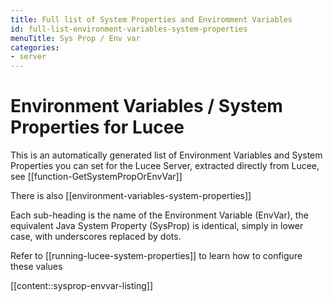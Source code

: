 ```yaml
---
title: Full list of System Properties and Enviromment Variables
id: full-list-environment-variables-system-properties
menuTitle: Sys Prop / Env var
categories:
- server
---
```


# Environment Variables / System Properties for Lucee

This is an automatically generated list of Environment Variables and System Properties you can set for the Lucee Server, extracted directly from Lucee, see [[function-GetSystemPropOrEnvVar]]

There is also [[environment-variables-system-properties]]

Each sub-heading is the name of the Environment Variable (EnvVar), the equivalent Java System Property (SysProp) is identical, simply in lower case, with underscores replaced by dots.

Refer to [[running-lucee-system-properties]] to learn how to configure these values

[[content::sysprop-envvar-listing]]
